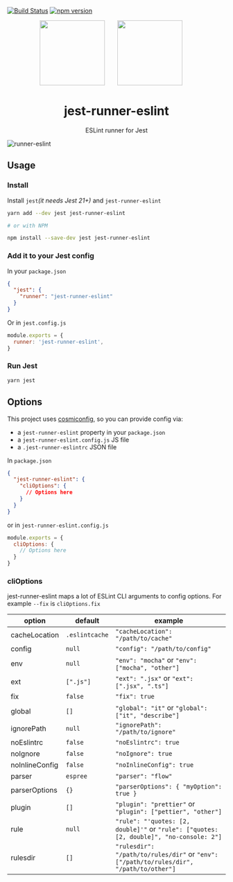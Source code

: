 [![Build Status](https://travis-ci.org/jest-community/jest-runner-eslint.svg?branch=master)](https://travis-ci.org/jest-community/jest-runner-eslint) [![npm version](https://badge.fury.io/js/jest-runner-eslint.svg)](https://badge.fury.io/js/jest-runner-eslint)

<div align="center">
  <!-- replace with accurate logo e.g from https://worldvectorlogo.com/ -->
  <img width="150" height="150" src="https://cdn.worldvectorlogo.com/logos/eslint.svg">
  <a href="https://facebook.github.io/jest/">
    <img width="150" height="150" vspace="" hspace="25" src="https://cdn.worldvectorlogo.com/logos/jest.svg">
  </a>
  <h1>jest-runner-eslint</h1>
  <p>ESLint runner for Jest</p>
</div>

![runner-eslint](https://user-images.githubusercontent.com/574806/30197438-9681385c-941c-11e7-80a8-2b11f15bd412.gif)


## Usage

### Install

Install `jest`_(it needs Jest 21+)_ and `jest-runner-eslint`

```bash
yarn add --dev jest jest-runner-eslint

# or with NPM

npm install --save-dev jest jest-runner-eslint

```

### Add it to your Jest config

In your `package.json`
```json
{
  "jest": {
    "runner": "jest-runner-eslint"
  }
}
```

Or in `jest.config.js`
```js
module.exports = {
  runner: 'jest-runner-eslint',
}
```

### Run Jest
```bash
yarn jest
```


## Options

This project uses [cosmiconfig](https://github.com/davidtheclark/cosmiconfig), so you can provide config via:
* a `jest-runner-eslint` property in your `package.json`
* a `jest-runner-eslint.config.js` JS file
* a `.jest-runner-eslintrc` JSON file


In `package.json`
```json
{
  "jest-runner-eslint": {
    "cliOptions": {
      // Options here
    }
  }
}
```

or in `jest-runner-eslint.config.js`
```js
module.exports = {
  cliOptions: {
    // Options here
  }
}
```


### cliOptions

jest-runner-eslint maps a lot of ESLint CLI arguments to config options. For example `--fix` is `cliOptions.fix`

|option|default|example
|-----|-----|-----|
|cacheLocation|`.eslintcache`|`"cacheLocation": "/path/to/cache"`
|config|`null`|`"config": "/path/to/config"`
|env|`null`|`"env": "mocha"` or `"env": ["mocha", "other"]`
|ext|`[".js"]`|`"ext": ".jsx"` or `"ext": [".jsx", ".ts"]`
|fix|`false`|`"fix": true`
|global|`[]`|`"global": "it"` or `"global": ["it", "describe"]`
|ignorePath|`null`|`"ignorePath": "/path/to/ignore"`
|noEslintrc|`false`|`"noEslintrc": true`
|noIgnore|`false`|`"noIgnore": true`
|noInlineConfig|`false`|`"noInlineConfig": true`
|parser|`espree`|`"parser": "flow"`
|parserOptions|`{}`|`"parserOptions": { "myOption": true }`
|plugin|`[]`|`"plugin": "prettier"` or `"plugin": ["pettier", "other"]`
|rule|`null`|`"rule": "'quotes: [2, double]'"` or `"rule": ["quotes: [2, double]", "no-console: 2"]`
|rulesdir|`[]`|`"rulesdir": "/path/to/rules/dir"` or `"env": ["/path/to/rules/dir", "/path/to/other"]`

